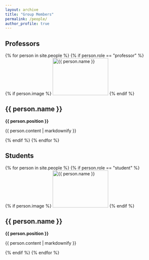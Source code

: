 ```yaml
---
layout: archive
title: "Group Members"
permalink: /people/
author_profile: true
---
```


## Professors

<div class="people-section">
{% for person in site.people %}
  {% if person.role == "professor" %}
    <div class="person-card">
      {% if person.image %}
        <img src="{{ person.image }}" alt="{{ person.name }}" style="width:180px; height:120px; object-fit:cover; border-radius:0;">
      {% endif %}
      <h2>{{ person.name }}</h2>
      <p><strong>{{ person.position }}</strong></p>
      <p>{{ person.content | markdownify }}</p>
    </div>
  {% endif %}
{% endfor %}
</div>

## Students

<div class="people-section">
{% for person in site.people %}
  {% if person.role == "student" %}
    <div class="person-card">
      {% if person.image %}
        <img src="{{ person.image }}" alt="{{ person.name }}" style="width:180px; height:120px; object-fit:cover; border-radius:0;">
      {% endif %}
      <h2>{{ person.name }}</h2>
      <p><strong>{{ person.position }}</strong></p>
      <p>{{ person.content | markdownify }}</p>
    </div>
  {% endif %}
{% endfor %}
</div>
